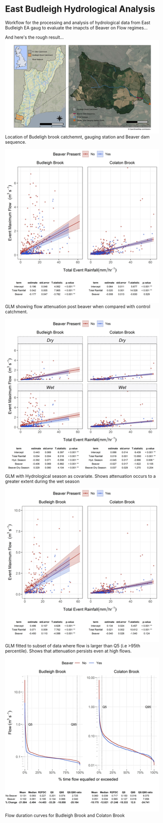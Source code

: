 # East Budleigh Hydrological Analysis

Workflow for the processing and analysis of hydrological data from East Budleigh EA gaug to evaluate the imapcts of Beaver on Flow regimes...

And here's the rough result...
![Bud Brook Location](7_Site_Location/exports/BudBrookLoc.jpg) 
Location of Budeligh brook catchemnt, gauging station and Beaver dam sequence.

![East Bud example1](6_Event_Stats/Join_plots/Fig2.GLM1.jpg)  
GLM showing flow attenuation post beaver when compared with control catchment. 

![East Bud example2](6_Event_Stats/Join_plots/Fig3.GLM2.jpg)
GLM with Hydrological season as covariate. Shows attenuation occurs to a greater extent during the wet season

![East Bud example3](6_Event_Stats/Join_plots/Fig4.GLM3.jpg)
GLM fitted to subset of data where flow is larger than Q5 (i.e >95th percentile). Shows that attenuation persists even at high flows.

![East Bud example3](6_Event_Stats/Join_plots/Fig6.FlowDurCurve.jpg)
Flow duration curves for Budleigh Brook and Colaton Brook